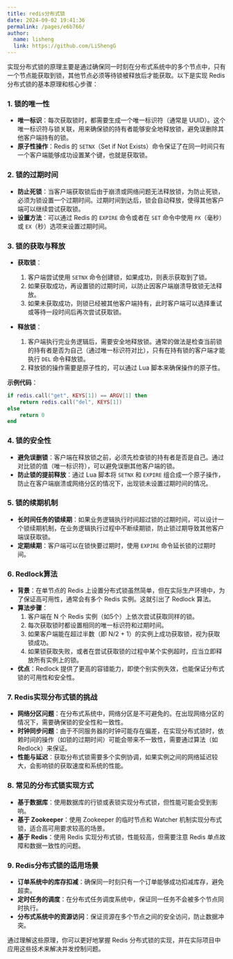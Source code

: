 ```yaml
---
title: redis分布式锁
date: 2024-09-02 19:41:36
permalink: /pages/e6b766/
author: 
  name: lisheng
  link: https://github.com/LiShengG
---
```

实现分布式锁的原理主要是通过确保同一时刻在分布式系统中的多个节点中，只有一个节点能获取到锁，其他节点必须等待锁被释放后才能获取。以下是实现 Redis 分布式锁的基本原理和核心步骤：

### 1. **锁的唯一性**
   - **唯一标识**：每次获取锁时，都需要生成一个唯一标识符（通常是 UUID）。这个唯一标识符与锁关联，用来确保锁的持有者能够安全地释放锁，避免误删除其他客户端持有的锁。
   - **原子性操作**：Redis 的 `SETNX`（Set if Not Exists）命令保证了在同一时间只有一个客户端能够成功设置某个键，也就是获取锁。

### 2. **锁的过期时间**
   - **防止死锁**：当客户端获取锁后由于崩溃或网络问题无法释放锁，为防止死锁，必须为锁设置一个过期时间。过期时间到达后，锁会自动释放，使得其他客户端可以继续尝试获取锁。
   - **设置方法**：可以通过 Redis 的 `EXPIRE` 命令或者在 `SET` 命令中使用 `PX`（毫秒）或 `EX`（秒）选项来设置过期时间。

### 3. **锁的获取与释放**
   - **获取锁**：
     1. 客户端尝试使用 `SETNX` 命令创建锁，如果成功，则表示获取到了锁。
     2. 如果获取成功，再设置锁的过期时间，以防止因客户端崩溃导致锁无法释放。
     3. 如果未获取成功，则锁已经被其他客户端持有，此时客户端可以选择重试或等待一段时间后再次尝试获取锁。
   
   - **释放锁**：
     1. 客户端执行完业务逻辑后，需要安全地释放锁。通常的做法是检查当前锁的持有者是否为自己（通过唯一标识符对比），只有在持有锁的客户端才能执行 `DEL` 命令释放锁。
     2. 释放锁的操作需要是原子性的，可以通过 Lua 脚本来确保操作的原子性。

   **示例代码**：
   ```lua
   if redis.call("get", KEYS[1]) == ARGV[1] then
       return redis.call("del", KEYS[1])
   else
       return 0
   end
   ```

### 4. **锁的安全性**
   - **避免误删锁**：客户端在释放锁之前，必须先检查锁的持有者是否是自己。通过对比锁的值（唯一标识符），可以避免误删其他客户端的锁。
   - **防止锁的提前释放**：通过 Lua 脚本将 `SETNX` 和 `EXPIRE` 组合成一个原子操作，防止在客户端崩溃或网络分区的情况下，出现锁未设置过期时间的情况。

### 5. **锁的续期机制**
   - **长时间任务的锁续期**：如果业务逻辑执行时间超过锁的过期时间，可以设计一个锁续期机制，在业务逻辑执行过程中不断续期锁，防止锁过期导致其他客户端误获取锁。
   - **定期续期**：客户端可以在锁快要过期时，使用 `EXPIRE` 命令延长锁的过期时间。

### 6. **Redlock算法**
   - **背景**：在单节点的 Redis 上设置分布式锁虽然简单，但在实际生产环境中，为了保证高可用性，通常会有多个 Redis 实例。这就引出了 Redlock 算法。
   - **算法步骤**：
     1. 客户端在 N 个 Redis 实例（如5个）上依次尝试获取同样的锁。
     2. 每次获取锁时都设置相同的唯一标识符和过期时间。
     3. 如果客户端能在超过半数（即 N/2 + 1）的实例上成功获取锁，视为获取锁成功。
     4. 如果锁获取失败，或者在尝试获取锁的过程中某个实例超时，应当立即释放所有实例上的锁。
   - **优点**：Redlock 提供了更高的容错能力，即使个别实例失效，也能保证分布式锁的可用性和安全性。

### 7. **Redis实现分布式锁的挑战**
   - **网络分区问题**：在分布式系统中，网络分区是不可避免的。在出现网络分区的情况下，需要确保锁的安全性和一致性。
   - **时钟同步问题**：由于不同服务器的时钟可能存在偏差，在实现分布式锁时，依赖时间的操作（如锁的过期时间）可能会带来不一致性，需要通过算法（如 Redlock）来保证。
   - **性能与延迟**：获取分布式锁需要多个实例协调，如果实例之间的网络延迟较大，会影响锁的获取速度和系统的性能。

### 8. **常见的分布式锁实现方式**
   - **基于数据库**：使用数据库的行锁或表锁实现分布式锁，但性能可能会受到影响。
   - **基于 Zookeeper**：使用 Zookeeper 的临时节点和 Watcher 机制实现分布式锁，适合高可用要求较高的场景。
   - **基于 Redis**：使用 Redis 实现分布式锁，性能较高，但需要注意 Redis 单点故障和数据一致性的问题。

### 9. **Redis分布式锁的适用场景**
   - **订单系统中的库存扣减**：确保同一时刻只有一个订单能够成功扣减库存，避免超卖。
   - **定时任务的调度**：在分布式任务调度系统中，保证同一任务不会被多个节点同时执行。
   - **分布式系统中的资源访问**：保证资源在多个节点之间的安全访问，防止数据冲突。

通过理解这些原理，你可以更好地掌握 Redis 分布式锁的实现，并在实际项目中应用这些技术来解决并发控制问题。